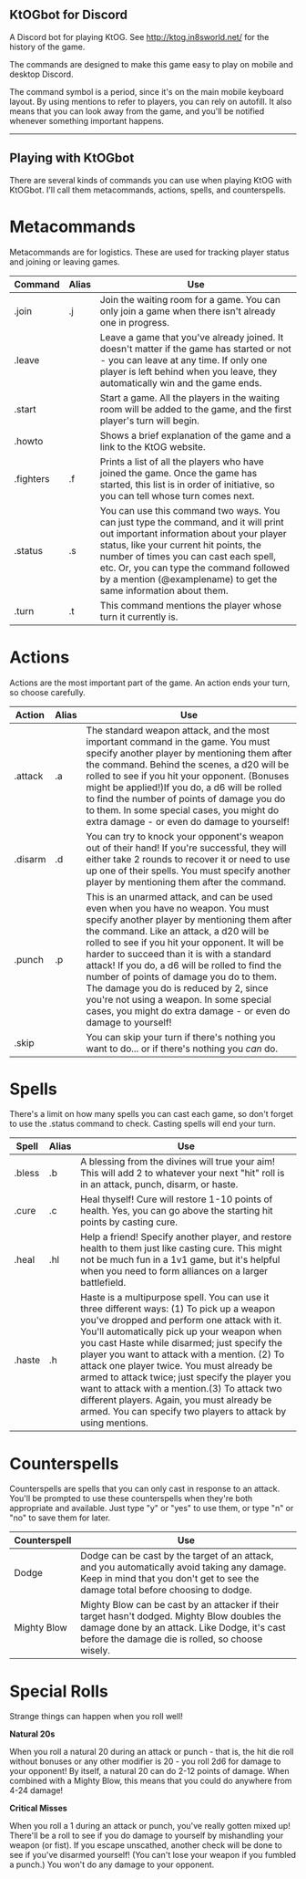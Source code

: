 ## KtOGbot for Discord

A Discord bot for playing KtOG. See http://ktog.in8sworld.net/ for the history of the game.

The commands are designed to make this game easy to play on mobile and desktop Discord.

The command symbol is a period, since it's on the main mobile keyboard layout. By using mentions to refer to players, you can rely on autofill. It also means that you can look away from the game, and you'll be notified whenever something important happens.

---

## Playing with KtOGbot

There are several kinds of commands you can use when playing KtOG with KtOGbot. I'll call them metacommands, actions, spells, and counterspells.

# Metacommands
Metacommands are for logistics. These are used for tracking player status and joining or leaving games. 

| Command | Alias | Use |
| --- | ---- | --- |
|.join | .j |  Join the waiting room for a game. You can only join a game when there isn't already one in progress. |
|.leave |  | Leave a game that you've already joined. It doesn't matter if the game has started or not - you can leave at any time. If only one player is left behind when you leave, they automatically win and the game ends. |
|.start| | Start a game. All the players in the waiting room will be added to the game, and the first player's turn will begin. |
|.howto| | Shows a brief explanation of the game and a link to the KtOG website.|
|.fighters | .f | Prints a list of all the players who have joined the game. Once the game has started, this list is in order of initiative, so you can tell whose turn comes next.|
|.status | .s | You can use this command two ways. You can just type the command, and it will print out important information about your player status, like your current hit points, the number of times you can cast each spell, etc. Or, you can type the command followed by a mention (@examplename) to get the same information about them. |
|.turn | .t | This command mentions the player whose turn it currently is. | 
    


# Actions
Actions are the most important part of the game. An action ends your turn, so choose carefully.


| Action | Alias | Use |
| --- | ---- | --- |
|.attack | .a | The standard weapon attack, and the most important command in the game. You must specify another player by mentioning them after the command. Behind the scenes, a d20 will be rolled to see if you hit your opponent. (Bonuses might be applied!)If you do, a d6 will be rolled to find the number of points of damage you do to them. In some special cases, you might do extra damage - or even do damage to yourself!
|.disarm | .d | You can try to knock your opponent's weapon out of their hand! If you're successful, they will either take 2 rounds to recover it or need to use up one of their spells. You must specify another player by mentioning them after the command. | 
|.punch | .p | This is an unarmed attack, and can be used even when you have no weapon. You must specify another player by mentioning them after the command. Like an attack, a d20 will be rolled to see if you hit your opponent. It will be harder to succeed than it is with a standard attack! If you do, a d6 will be rolled to find the number of points of damage you do to them. The damage you do is reduced by 2, since you're not using a weapon. In some special cases, you might do extra damage - or even do damage to yourself! |
|.skip| |You can skip your turn if there's nothing you want to do... or if there's nothing you *can* do.|
    


# Spells
There's a limit on how many spells you can cast each game, so don't forget to use the .status command to check. Casting spells will end your turn.


| Spell | Alias | Use |
| --- | ---- | --- |
|.bless | .b | A blessing from the divines will true your aim! This will add 2 to whatever your next "hit" roll is in an attack, punch, disarm, or haste. | 
| .cure | .c | Heal thyself! Cure will restore 1-10 points of health. Yes, you can go above the starting hit points by casting cure. |
| .heal | .hl | Help a friend! Specify another player, and restore health to them just like casting cure. This might not be much fun in a 1v1 game, but it's helpful when you need to form alliances on a larger battlefield. |
|.haste | .h |Haste is a multipurpose spell. You can use it three different ways: (1) To pick up a weapon you've dropped and perform one attack with it. You'll automatically pick up your weapon when you cast Haste while disarmed; just specify the player you want to attack with a mention. (2) To attack one player twice. You must already be armed to attack twice; just specify the player you want to attack with a mention.(3) To attack two different players. Again, you must already be armed. You can specify two players to attack by using mentions. |
 
 
# Counterspells
Counterspells are spells that you can only cast in response to an attack. You'll be prompted to use these counterspells when they're both appropriate and available. Just type "y" or "yes" to use them, or type "n" or "no" to save them for later.


| Counterspell | Use| 
| --- | ---- |
| Dodge | Dodge can be cast by the target of an attack, and you automatically avoid taking any damage. Keep in mind that you don't get to see the damage total before choosing to dodge. |
| Mighty Blow | Mighty Blow can be cast by an attacker if their target hasn't dodged. Mighty Blow doubles the damage done by an attack. Like Dodge, it's cast before the damage die is rolled, so choose wisely. |
  
  
  
# Special Rolls
Strange things can happen when you roll well! 

**Natural 20s**
 
   When you roll a natural 20 during an attack or punch - that is, the hit die roll without bonuses or any other modifier is 20 - you roll 2d6 for damage to your opponent! By itself, a natural 20 can do 2-12 points of damage. 
   When combined with a Mighty Blow, this means that you could do anywhere from 4-24 damage!
  
  
**Critical Misses**
 
   When you roll a 1 during an attack or punch, you've really gotten mixed up! 
   There'll be a roll to see if you do damage to yourself by mishandling your weapon (or fist). 
   If you escape unscathed, another check will be done to see if you've disarmed yourself! 
   (You can't lose your weapon if you fumbled a punch.)
   You won't do any damage to your opponent. 

